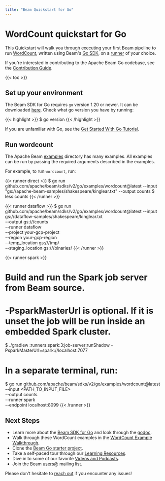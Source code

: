 ```yaml
---
title: "Beam Quickstart for Go"
---
```

<!--
Licensed under the Apache License, Version 2.0 (the "License");
you may not use this file except in compliance with the License.
You may obtain a copy of the License at

http://www.apache.org/licenses/LICENSE-2.0

Unless required by applicable law or agreed to in writing, software
distributed under the License is distributed on an "AS IS" BASIS,
WITHOUT WARRANTIES OR CONDITIONS OF ANY KIND, either express or implied.
See the License for the specific language governing permissions and
limitations under the License.
-->

# WordCount quickstart for Go

This Quickstart will walk you through executing your first Beam pipeline to run [WordCount](/get-started/wordcount-example), written using Beam's [Go SDK](/documentation/sdks/go), on a [runner](/documentation#runners) of your choice.

If you're interested in contributing to the Apache Beam Go codebase, see the [Contribution Guide](/contribute).

{{< toc >}}

## Set up your environment

The Beam SDK for Go requires `go` version 1.20 or newer. It can be downloaded [here](https://golang.org/). Check what go version you have by running:

{{< highlight >}}
$ go version
{{< /highlight >}}

If you are unfamiliar with Go, see the [Get Started With Go Tutorial](https://go.dev/doc/tutorial/getting-started).

## Run wordcount

The Apache Beam
[examples](https://github.com/apache/beam/tree/master/sdks/go/examples)
directory has many examples. All examples can be run by passing the
required arguments described in the examples.

For example, to run `wordcount`, run:

{{< runner direct >}}
$ go run github.com/apache/beam/sdks/v2/go/examples/wordcount@latest --input "gs://apache-beam-samples/shakespeare/kinglear.txt" --output counts
$ less counts
{{< /runner >}}

{{< runner dataflow >}}
$ go run github.com/apache/beam/sdks/v2/go/examples/wordcount@latest --input gs://dataflow-samples/shakespeare/kinglear.txt \
            --output gs://<your-gcs-bucket>/counts \
            --runner dataflow \
            --project your-gcp-project \
            --region your-gcp-region \
            --temp_location gs://<your-gcs-bucket>/tmp/ \
            --staging_location gs://<your-gcs-bucket>/binaries/
{{< /runner >}}

{{< runner spark >}}
# Build and run the Spark job server from Beam source.
# -PsparkMasterUrl is optional. If it is unset the job will be run inside an embedded Spark cluster.
$ ./gradlew :runners:spark:3:job-server:runShadow -PsparkMasterUrl=spark://localhost:7077

# In a separate terminal, run:
$ go run github.com/apache/beam/sdks/v2/go/examples/wordcount@latest --input <PATH_TO_INPUT_FILE> \
            --output counts \
            --runner spark \
            --endpoint localhost:8099
{{< /runner >}}

## Next Steps

* Learn more about the [Beam SDK for Go](/documentation/sdks/go/)
  and look through the [godoc](https://pkg.go.dev/github.com/apache/beam/sdks/v2/go/pkg/beam).
* Walk through these WordCount examples in the [WordCount Example Walkthrough](/get-started/wordcount-example).
* Clone the [Beam Go starter project](https://github.com/apache/beam-starter-go).
* Take a self-paced tour through our [Learning Resources](/documentation/resources/learning-resources).
* Dive in to some of our favorite [Videos and Podcasts](/get-started/resources/videos-and-podcasts).
* Join the Beam [users@](/community/contact-us) mailing list.

Please don't hesitate to [reach out](/community/contact-us) if you encounter any issues!

